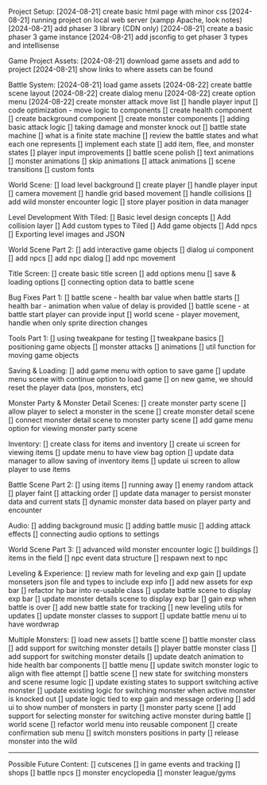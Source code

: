 Project Setup:
  [2024-08-21] create basic html page with minor css
  [2024-08-21] running project on local web server (xampp Apache, look notes)
  [2024-08-21] add phaser 3 library (CDN only)
  [2024-08-21] create a basic phaser 3 game instance
  [2024-08-21] add jsconfig to get phaser 3 types and intellisense

Game Project Assets:
  [2024-08-21] download game assets and add to project
  [2024-08-21] show links to where assets can be found

Battle System:
  [2024-08-21] load game assets
  [2024-08-22] create battle scene layout
  [2024-08-22] create dialog menu
  [2024-08-22] create option menu
  [2024-08-22] create monster attack move list
  [] handle player input
  [] code optimization - move logic to components
    [] create health component
    [] create background component
    [] create monster components
  [] adding basic attack logic
  [] taking damage and monster knock out
  [] battle state machine
    [] what is a finite state machine
    [] review the battle states and what each one represents
    [] implement each state
    [] add item, flee, and monster states
    [] player input improvements
  [] battle scene polish
    [] text animations
    [] monster animations
    [] skip animations
    [] attack animations
    [] scene transitions
    [] custom fonts

World Scene:
  [] load level background
  [] create player
  [] handle player input
  [] camera movement
  [] handle grid based movement
  [] handle collisions
  [] add wild monster encounter logic
  [] store player position in data manager

Level Development With Tiled:
  [] Basic level design concepts
  [] Add collision layer
  [] Add custom types to Tiled
  [] Add game objects
  [] Add npcs
  [] Exporting level images and JSON

World Scene Part 2:
  [] add interactive game objects
  [] dialog ui component
  [] add npcs
  [] add npc dialog
  [] add npc movement

Title Screen:
  [] create basic title screen
  [] add options menu
  [] save & loading options
  [] connecting option data to battle scene

Bug Fixes Part 1:
  [] battle scene - health bar value when battle starts
  [] health bar - animation when value of delay is provided
  [] battle scene - at battle start player can provide input
  [] world scene - player movement, handle when only sprite direction changes

Tools Part 1:
  [] using tweakpane for testing
    [] tweakpane basics
    [] positioning game objects
    [] monster attacks
    [] animations
  [] util function for moving game objects

Saving & Loading:
  [] add game menu with option to save game
  [] update menu scene with continue option to load game
  [] on new game, we should reset the player data (pos, monsters, etc)

Monster Party & Monster Detail Scenes:
  [] create monster party scene
  [] allow player to select a monster in the scene
  [] create monster detail scene
  [] connect monster detail scene to monster party scene
  [] add game menu option for viewing monster party scene

Inventory:
  [] create class for items and inventory
  [] create ui screen for viewing items
  [] update menu to have view bag option
  [] update data manager to allow saving of inventory items
  [] update ui screen to allow player to use items

Battle Scene Part 2:
  [] using items
  [] running away
  [] enemy random attack
  [] player faint
  [] attacking order
  [] update data manager to persist monster data and current stats
  [] dynamic monster data based on player party and encounter

Audio:
  [] adding background music
  [] adding battle music
  [] adding attack effects
  [] connecting audio options to settings

World Scene Part 3:
  [] advanced wild monster encounter logic
  [] buildings
  [] items in the field
  [] npc event data structure
  [] respawn next to npc

Leveling & Experience:
  [] review math for leveling and exp gain
  [] update monseters json file and types to include exp info
  [] add new assets for exp bar
  [] refactor hp bar into re-usable class
  [] update battle scene to display exp bar
  [] update monster details scene to display exp bar
  [] gain exp when battle is over
    [] add new battle state for tracking
    [] new leveling utils for updates
    [] update monster classes to support
    [] update battle menu ui to have wordwrap

Multiple Monsters:
  [] load new assets
  [] battle scene
    [] battle monster class
      [] add support for switching monster details
    [] player battle monster class
      [] add support for switching monster details
      [] update deatch animation to hide health bar components
    [] battle menu
      [] update switch monster logic to align with flee attempt
    [] battle scene
      [] new state for switching monsters and scene resume logic
      [] update existing states to support switching active monster
      [] update existing logic for switching monster when active monster is knocked out
      [] update logic tied to exp gain and message ordering
      [] add ui to show number of monsters in party
    [] monster party scene
      [] add support for selecting monster for switching active monster during battle
  [] world scene
    [] refactor world menu into reusable component
    [] create confirmation sub menu
    [] switch monsters positions in party
    [] release monster into the wild

-------------------------------

Possible Future Content:
  [] cutscenes
  [] in game events and tracking
  [] shops
  [] battle npcs
  [] monster encyclopedia
  [] monster league/gyms